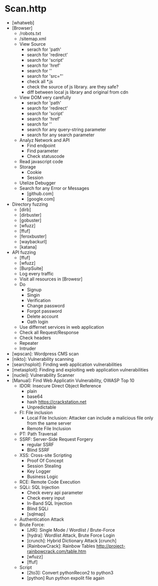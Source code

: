 # Scan.http

- [whatweb]
- [Browser]
    - /robots.txt
    - /sitemap.xml
    - View Source
        - serach for 'path'
        - search for 'redirect'
        - search for 'script'
        - search for 'href'
        - search for '<a>'
        - search for 'src="'
        - check all *.js
        - check the source of js library. are they safe?
        - diff between local js library and original from cdn
    - View DOM very carefully
        - serach for 'path'
        - search for 'redirect'
        - search for 'script'
        - search for 'href'
        - search for '<a>'
        - search for any query-string parameter
        - search for any search parameter
    - Analyz Network and API
        - Find endpoint
        - Find parameter
        - Check statuscode
    - Read javascript code
    - Storage
        - Cookie
        - Session
    - Utelize Debugger
    - Search for any Error or Messages
        - [github.com]
        - [google.com]
- Directory fuzzing
    - [dirb]
    - [dirbuster]
    - [gobuster]
    - [wfuzz]
    - [ffuf]
    - [feroxbuster]
    - [waybackurl]
    - [katana]
- API fuzzing
    - [ffuf]
    - [wfuzz]
    - [BurpSuite]
    - Log every traffic
    - Visit all resources in [Browesr]
    - Do 
        - Signup
        - Singin
        - Verification
        - Change password
        - Forgot password
        - Delete account
        - Oath login
    - Use differnet services in web application
    - Check all Request/Response
    - Check headers
    - Repeater
    - Intruder
- [wpscan]:             Wordpress CMS scan
- [nikto]:              Vulnerability scanning
- [searchsploit]:       Finding web application vulnerabilities
- [metasploit]:         Finding and exploiting web application vulnerabilities
- [nuclei]:             Vulnerability Scanner
- [Manual]: Find Web Applicatin Vulnerability, OWASP Top 10 
    - IDOR: Insecure Direct Object Reference
        - plain
        - base64
        - hash https://crackstation.net
        - Unpredictable
    - FI: File inclusion
        - Local File Inclusion: Attacker can include a malicious file only from the same server
        - Remote File Inclusion
    - PT: Path Traversal
    - SSRF: Server-Side Request Forgery
        - regular SSRF
        - Blind SSRF
    - XSS: Cross-site Scripting
        - Proof Of Concept
        - Session Stealing
        - Key Logger
        - Business Logic
    - RCE: Remote Code Execution
    - SQLi: SQL Injection
        - Check every api parameter
        - Check every input
        - In-Band SQL Injection
        - Blind SQLi 
        - [sqlmap]
    - Authentication Attack
    - Brute Force:
        - [JtR]:                Single Mode / Wordlist / Brute-Force
        - [hydra]:              Wordlist Attack, Brute Force Login
        - [crunch]:             Hybrid Dictionary Attack [crunch]
        - [RainbowCrack]:       Rainbow Tables http://project-rainbowcrack.com/table.htm
        - [wfuzz]
        - [ffuf]
    - Script
        - [2to3]:           Convert pythonRecon2 to python3
        - [python]          Run python expolit file again
